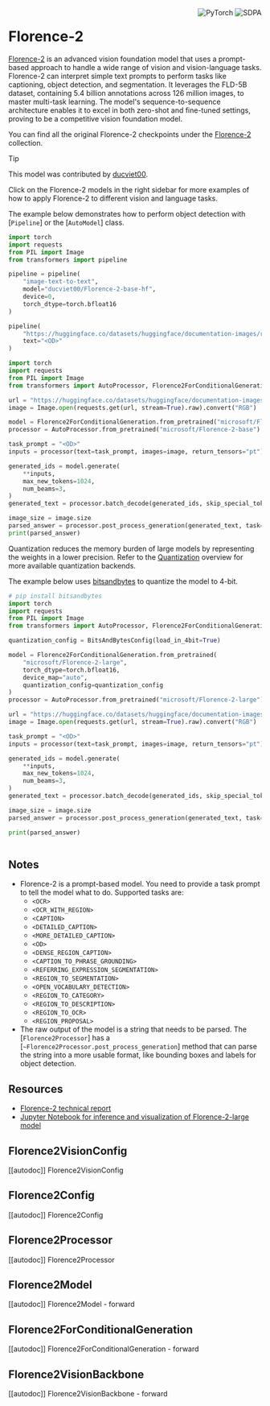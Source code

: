 <!--Copyright 2025 The HuggingFace Team. All rights reserved.

Licensed under the Apache License, Version 2.0 (the "License"); you may not use this file except in compliance with
the License. You may obtain a copy of the License at

http://www.apache.org/licenses/LICENSE-2.0

Unless required by applicable law or agreed to in writing, software distributed under the License is distributed on
an "AS IS" BASIS, WITHOUT WARRANTIES OR CONDITIONS OF ANY KIND, either express or implied. See the License for the
specific language governing permissions and limitations under the License.

⚠️ Note that this file is in Markdown but contain specific syntax for our doc-builder (similar to MDX) that may not be
rendered properly in your Markdown viewer.

-->

<div style="float: right;">
    <div class="flex flex-wrap space-x-1">
        <img alt="PyTorch" src="https://img.shields.io/badge/PyTorch-DE3412?style=flat&logo=pytorch&logoColor=white">
        <img alt="SDPA" src="https://img.shields.io/badge/SDPA-DE3412?style=flat&logo=pytorch&logoColor=white">
    </div>
</div>

# Florence-2

[Florence-2](https://arxiv.org/abs/2311.06242) is an advanced vision foundation model that uses a prompt-based approach to handle a wide range of vision and vision-language tasks. Florence-2 can interpret simple text prompts to perform tasks like captioning, object detection, and segmentation. It leverages the FLD-5B dataset, containing 5.4 billion annotations across 126 million images, to master multi-task learning. The model's sequence-to-sequence architecture enables it to excel in both zero-shot and fine-tuned settings, proving to be a competitive vision foundation model.

You can find all the original Florence-2 checkpoints under the [Florence-2](https://huggingface.co/models?other=florence-2) collection.

> [!TIP]
> This model was contributed by [ducviet00](https://huggingface.co/ducviet00).
>
> Click on the Florence-2 models in the right sidebar for more examples of how to apply Florence-2 to different vision and language tasks.

The example below demonstrates how to perform object detection with [`Pipeline`] or the [`AutoModel`] class.

<hfoptions id="usage">
<hfoption id="Pipeline">

```py
import torch
import requests
from PIL import Image
from transformers import pipeline

pipeline = pipeline(
    "image-text-to-text",
    model="ducviet00/Florence-2-base-hf",
    device=0,
    torch_dtype=torch.bfloat16
)

pipeline(
    "https://huggingface.co/datasets/huggingface/documentation-images/resolve/main/transformers/tasks/car.jpg?download=true",
    text="<OD>"
)
```

</hfoption>
<hfoption id="AutoModel">

```py
import torch
import requests
from PIL import Image
from transformers import AutoProcessor, Florence2ForConditionalGeneration

url = "https://huggingface.co/datasets/huggingface/documentation-images/resolve/main/transformers/tasks/car.jpg?download=true"
image = Image.open(requests.get(url, stream=True).raw).convert("RGB")

model = Florence2ForConditionalGeneration.from_pretrained("microsoft/Florence-2-base", torch_dtype=torch.bfloat16, device_map="auto")
processor = AutoProcessor.from_pretrained("microsoft/Florence-2-base")

task_prompt = "<OD>"
inputs = processor(text=task_prompt, images=image, return_tensors="pt").to(model.device)

generated_ids = model.generate(
    **inputs,
    max_new_tokens=1024,
    num_beams=3,
)
generated_text = processor.batch_decode(generated_ids, skip_special_tokens=False)[0]

image_size = image.size
parsed_answer = processor.post_process_generation(generated_text, task=task_prompt, image_size=image_size)
print(parsed_answer)
```

</hfoption>
<hfoption id="transformers-cli"></hfoption>
</hfoptions>

Quantization reduces the memory burden of large models by representing the weights in a lower precision. Refer to the [Quantization](../quantization/overview) overview for more available quantization backends.

The example below uses [bitsandbytes](../quantization/bitsandbytes) to quantize the model to 4-bit.

```py
# pip install bitsandbytes
import torch
import requests
from PIL import Image
from transformers import AutoProcessor, Florence2ForConditionalGeneration, BitsAndBytesConfig

quantization_config = BitsAndBytesConfig(load_in_4bit=True)

model = Florence2ForConditionalGeneration.from_pretrained(
    "microsoft/Florence-2-large",
    torch_dtype=torch.bfloat16,
    device_map="auto",
    quantization_config=quantization_config
)
processor = AutoProcessor.from_pretrained("microsoft/Florence-2-large")

url = "https://huggingface.co/datasets/huggingface/documentation-images/resolve/main/transformers/tasks/car.jpg?download=true"
image = Image.open(requests.get(url, stream=True).raw).convert("RGB")

task_prompt = "<OD>"
inputs = processor(text=task_prompt, images=image, return_tensors="pt").to(model.device, torch.bfloat16)

generated_ids = model.generate(
    **inputs,
    max_new_tokens=1024,
    num_beams=3,
)
generated_text = processor.batch_decode(generated_ids, skip_special_tokens=False)[0]

image_size = image.size
parsed_answer = processor.post_process_generation(generated_text, task=task_prompt, image_size=image_size)

print(parsed_answer)
```

<div class="flex justify-center">
    <img src=""/>
</div>

## Notes

- Florence-2 is a prompt-based model. You need to provide a task prompt to tell the model what to do. Supported tasks are:
    - `<OCR>`
    - `<OCR_WITH_REGION>`
    - `<CAPTION>`
    - `<DETAILED_CAPTION>`
    - `<MORE_DETAILED_CAPTION>`
    - `<OD>`
    - `<DENSE_REGION_CAPTION>`
    - `<CAPTION_TO_PHRASE_GROUNDING>`
    - `<REFERRING_EXPRESSION_SEGMENTATION>`
    - `<REGION_TO_SEGMENTATION>`
    - `<OPEN_VOCABULARY_DETECTION>`
    - `<REGION_TO_CATEGORY>`
    - `<REGION_TO_DESCRIPTION>`
    - `<REGION_TO_OCR>`
    - `<REGION_PROPOSAL>`
- The raw output of the model is a string that needs to be parsed. The [`Florence2Processor`] has a [`~Florence2Processor.post_process_generation`] method that can parse the string into a more usable format, like bounding boxes and labels for object detection.

## Resources

- [Florence-2 technical report](https://arxiv.org/abs/2311.06242)
- [Jupyter Notebook for inference and visualization of Florence-2-large model](https://huggingface.co/microsoft/Florence-2-large/blob/main/sample_inference.ipynb)

## Florence2VisionConfig

[[autodoc]] Florence2VisionConfig

## Florence2Config

[[autodoc]] Florence2Config

## Florence2Processor

[[autodoc]] Florence2Processor

## Florence2Model

[[autodoc]] Florence2Model
    - forward

## Florence2ForConditionalGeneration

[[autodoc]] Florence2ForConditionalGeneration
    - forward

## Florence2VisionBackbone

[[autodoc]] Florence2VisionBackbone
    - forward
